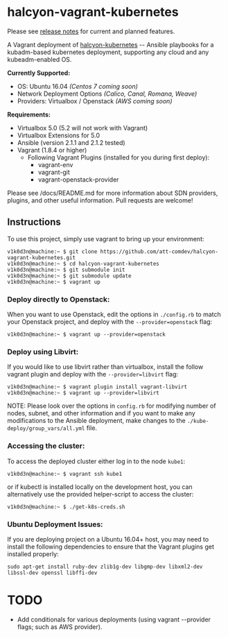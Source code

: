 # halcyon-vagrant-kubernetes
Please see [release notes](https://github.com/att-comdev/halcyon-vagrant-kubernetes/releases) for current and planned features.

A Vagrant deployment of [halcyon-kubernetes](https://github.com/att-comdev/halcyon-kubernetes) -- Ansible playbooks for a kubadm-based kubernetes deployment, supporting any cloud and any kubeadm-enabled OS.

**Currently Supported:**

  * OS: Ubuntu 16.04 *(Centos 7 coming soon)*
  * Network Deployment Options  *(Calico, Canal, Romana, Weave)*
  * Providers: Virtualbox / Openstack *(AWS coming soon)*

**Requirements:**

  * Virtualbox 5.0 (5.2 will not work with Vagrant)
  * Virtualbox Extensions for 5.0
  * Ansible (version 2.1.1 and 2.1.2 tested)
  * Vagrant (1.8.4 or higher)
    - Following Vagrant Plugins (installed for you during first deploy):
      * vagrant-env
      * vagrant-git
      * vagrant-openstack-provider

Please see /docs/README.md for more information about SDN providers, plugins, and other useful information. Pull requests are welcome!

## Instructions
To use this project, simply use vagrant to bring up your environment:

```
v1k0d3n@machine:~ $ git clone https://github.com/att-comdev/halcyon-vagrant-kubernetes.git
v1k0d3n@machine:~ $ cd halcyon-vagrant-kubernetes
v1k0d3n@machine:~ $ git submodule init
v1k0d3n@machine:~ $ git submodule update
v1k0d3n@machine:~ $ vagrant up
```

### Deploy directly to Openstack:
When you want to use Openstack, edit the options in `./config.rb` to match your Openstack project, and deploy with the `--provider=openstack` flag:

```
v1k0d3n@machine:~ $ vagrant up --provider=openstack
```

### Deploy using Libvirt:
If you would like to use libvirt rather than virtualbox, install the follow vagrant plugin and deploy with the `--provider=libvirt` flag:

```
v1k0d3n@machine:~ $ vagrant plugin install vagrant-libvirt
v1k0d3n@machine:~ $ vagrant up --provider=libvirt
```

NOTE: Please look over the options in `config.rb` for modifying number of nodes, subnet, and other information and if you want to make any modifications to the Ansible deployment, make changes to the `./kube-deploy/group_vars/all.yml` file.


### Accessing the cluster:
To access the deployed cluster either log in to the node `kube1`:

```
v1k0d3n@machine:~ $ vagrant ssh kube1
```
or if kubectl is installed locally on the development host, you can alternatively use the provided helper-script to access the cluster:
```
v1k0d3n@machine:~ $ ./get-k8s-creds.sh
```

### Ubuntu Deployment Issues:

If you are deploying project on a Ubuntu 16.04+ host, you may need to install the following dependencies to ensure that the Vagrant plugins get installed properly:

`sudo apt-get install ruby-dev zlib1g-dev libgmp-dev libxml2-dev libssl-dev openssl libffi-dev`


# TODO

* Add conditionals for various deployments (using vagrant --provider flags; such as AWS provider).
